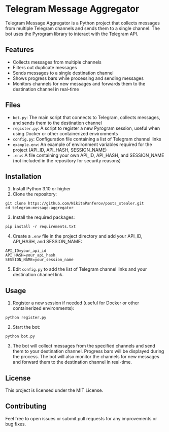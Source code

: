 # Telegram Message Aggregator

Telegram Message Aggregator is a Python project that collects messages from multiple Telegram channels and sends them to a single channel. The bot uses the Pyrogram library to interact with the Telegram API.

## Features

- Collects messages from multiple channels
- Filters out duplicate messages
- Sends messages to a single destination channel
- Shows progress bars while processing and sending messages
- Monitors channels for new messages and forwards them to the destination channel in real-time

## Files

- `bot.py`: The main script that connects to Telegram, collects messages, and sends them to the destination channel
- `register.py`: A script to register a new Pyrogram session, useful when using Docker or other containerized environments
- `config.py`: Configuration file containing a list of Telegram channel links
- `example.env`: An example of environment variables required for the project (API_ID, API_HASH, SESSION_NAME)
- `.env`: A file containing your own API_ID, API_HASH, and SESSION_NAME (not included in the repository for security reasons)

## Installation

1. Install Python 3.10 or higher
2. Clone the repository:

```
git clone https://github.com/NikitaPanferov/posts_stealer.git
cd telegram-message-aggregator
```

3. Install the required packages:

```
pip install -r requirements.txt
```

4. Create a `.env` file in the project directory and add your API_ID, API_HASH, and SESSION_NAME:

```
API_ID=your_api_id
API_HASH=your_api_hash
SESSION_NAME=your_session_name
```

5. Edit `config.py` to add the list of Telegram channel links and your destination channel link.

## Usage

1. Register a new session if needed (useful for Docker or other containerized environments):

```
python register.py
```

2. Start the bot:

```
python bot.py
```

3. The bot will collect messages from the specified channels and send them to your destination channel. Progress bars will be displayed during the process. The bot will also monitor the channels for new messages and forward them to the destination channel in real-time.

## License

This project is licensed under the MIT License.

## Contributing

Feel free to open issues or submit pull requests for any improvements or bug fixes.